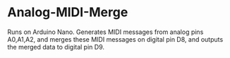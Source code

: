 # Analog-MIDI-Merge
Runs on Arduino Nano. Generates MIDI messages from analog pins A0,A1,A2, and merges these MIDI messages on digital pin D8, and outputs the merged data to digital pin D9.
